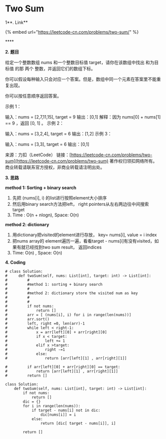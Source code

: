 # Two Sum

1**.  Link**

{% embed url="https://leetcode-cn.com/problems/two-sum/" %}

\*\*\*\*

**2. 题目**

给定一个整数数组 nums 和一个整数目标值 target，请你在该数组中找出 和为目标值 的那 两个 整数，并返回它们的数组下标。

你可以假设每种输入只会对应一个答案。但是，数组中同一个元素在答案里不能重复出现。

你可以按任意顺序返回答案。

示例 1：

输入：nums = \[2,7,11,15\], target = 9 输出：\[0,1\] 解释：因为 nums\[0\] + nums\[1\] == 9 ，返回 \[0, 1\] 。 示例 2：

输入：nums = \[3,2,4\], target = 6 输出：\[1,2\] 示例 3：

输入：nums = \[3,3\], target = 6 输出：\[0,1\]

来源：力扣（LeetCode） 链接：[https://leetcode-cn.com/problems/two-sum](https://leetcode-cn.com/problems/two-sum) 著作权归领扣网络所有。商业转载请联系官方授权，非商业转载请注明出处。



**3.  思路**

**method 1:  Sorting + binary search**

1. 先把 \(nums\[i\], i\) 的list进行按照element大小排序
2. 然后用binary search方法把left， right pointers从左右两边往中间搜索 target
3. Time : O\(n + nlogn\), Space: O\(n\)

**method 2: dictionary** 

1. 用dictionary把visited的element进行存放， key= nums\[i\], value = i index
2. 把nums array的 element遍历一遍，看看target - nums\[i\]有没有visited，如果有就已经找到two sum result， 返回indices
3. Time: O\(n\) , Space: O\(n\)

**4.  Coding**

```text
# class Solution:
#     def twoSum(self, nums: List[int], target: int) -> List[int]:
#         #
#         #method 1: sorting + binary search
#         #
#         #method 2: dictionary store the visited num as key
#         #
#         #
#         if not nums:
#             return []
#         arr = [ (nums[i], i) for i in range(len(nums))]
#         arr.sort()
#         left, right =0, len(arr)-1
#         while left < right-1:
#             x = arr[left][0] + arr[right][0]
#             if x < target:
#                 left += 1
#             elif x >target:
#                 right -=1
#             else:
#                 return [arr[left][1] , arr[right][1]]

#         if arr[left][0] + arr[right][0] == target:
#             return [arr[left][1] , arr[right][1]]
#         return []

class Solution:
    def twoSum(self, nums: List[int], target: int) -> List[int]:
        if not nums:
            return []
        dic = {}
        for i in range(len(nums)):
            if target - nums[i] not in dic:
                dic[nums[i]] = i
            else:
                return [dic[ target - nums[i]], i]

        return []

```







